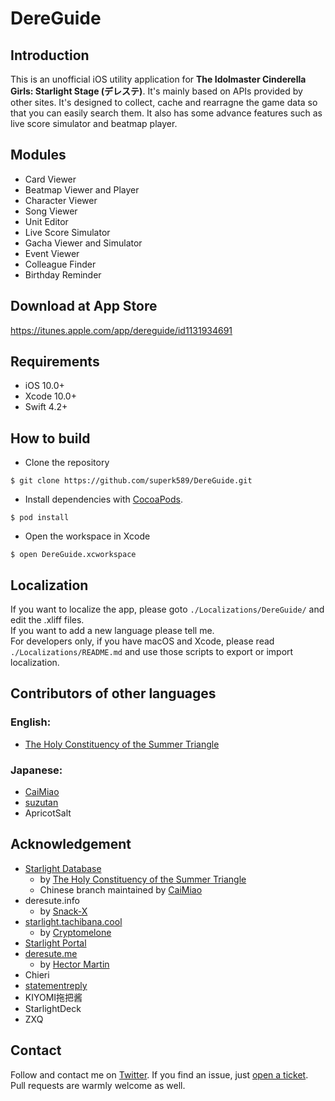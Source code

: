 # DereGuide

## Introduction
This is an unofficial iOS utility application for **The Idolmaster Cinderella Girls: Starlight Stage (デレステ)**. It's mainly based on APIs provided by other sites. It's designed to collect, cache and rearragne the game data so that you can easily search them. It also has some advance features such as live score simulator and beatmap player.

## Modules
* Card Viewer
* Beatmap Viewer and Player
* Character Viewer
* Song Viewer
* Unit Editor
* Live Score Simulator
* Gacha Viewer and Simulator
* Event Viewer
* Colleague Finder
* Birthday Reminder

## Download at App Store
<https://itunes.apple.com/app/dereguide/id1131934691>

## Requirements
* iOS 10.0+
* Xcode 10.0+
* Swift 4.2+

## How to build
* Clone the repository
```
$ git clone https://github.com/superk589/DereGuide.git
```
* Install dependencies with [CocoaPods](https://cocoapods.org).
```
$ pod install
```
* Open the workspace in Xcode
```
$ open DereGuide.xcworkspace
```

## Localization
If you want to localize the app, please goto `./Localizations/DereGuide/` and edit the .xliff files.  
If you want to add a new language please tell me.  
For developers only, if you have macOS and Xcode, please read `./Localizations/README.md` and use those scripts to export or import localization.

## Contributors of other languages
### English:
* [The Holy Constituency of the Summer Triangle](https://github.com/summertriangle-dev)

### Japanese:
* [CaiMiao](https://github.com/CaiMiao)
* [suzutan](https://github.com/suzutan)
* ApricotSalt

## Acknowledgement

* [Starlight Database](https://starlight.kirara.ca)
    * by [The Holy Constituency of the Summer Triangle](https://github.com/summertriangle-dev)
    * Chinese branch maintained by [CaiMiao](https://github.com/CaiMiao)
* deresute.info
    * by [Snack-X](https://github.com/Snack-X)
* [starlight.tachibana.cool](https://starlight.tachibana.cool)
    * by [Cryptomelone](https://github.com/Cryptomelone)
* [Starlight Portal](https://portal.starlightstage.jp)
* [deresute.me](https://deresute.me)
    * by [Hector Martin](https://github.com/marcan)
* Chieri
* [statementreply](https://github.com/statementreply)
* KIYOMI拖把酱
* StarlightDeck
* ZXQ

## Contact
Follow and contact me on [Twitter](https://twitter.com/superk64). If you find an issue, just [open a ticket](https://github.com/superk589/DereGuide/issues/new). Pull requests are warmly welcome as well.
